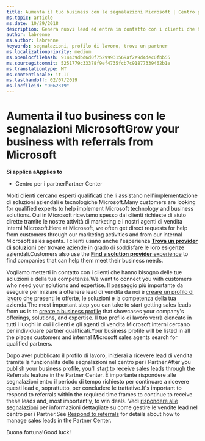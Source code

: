 ```yaml
---
title: Aumenta il tuo business con le segnalazioni Microsoft | Centro per i partner
ms.topic: article
ms.date: 10/29/2018
description: Genera nuovi lead ed entra in contatto con i clienti che hanno bisogno di aiuto per implementare i prodotti e le soluzioni Microsoft.
author: labrenne
ms.author: labrenne
keywords: segnalazioni, profilo di lavoro, trova un partner
ms.localizationpriority: medium
ms.openlocfilehash: 914439dbd6d0f75299931569af2e9d4dec0fbb55
ms.sourcegitcommit: 5251779c33378f9ef4735fcb7c91877339462b1e
ms.translationtype: MT
ms.contentlocale: it-IT
ms.lasthandoff: 02/07/2019
ms.locfileid: "9062319"
---
```

<!-- FWLink:  https://go.microsoft.com/fwlink/?linkid=849775 (top of page) -->

# <a name="grow-your-business-with-referrals-from-microsoft"></a><span data-ttu-id="956a5-104">Aumenta il tuo business con le segnalazioni Microsoft</span><span class="sxs-lookup"><span data-stu-id="956a5-104">Grow your business with referrals from Microsoft</span></span>

**<span data-ttu-id="956a5-105">Si applica a</span><span class="sxs-lookup"><span data-stu-id="956a5-105">Applies to</span></span>**

-  <span data-ttu-id="956a5-106">Centro per i partner</span><span class="sxs-lookup"><span data-stu-id="956a5-106">Partner Center</span></span>

<span data-ttu-id="956a5-107">Molti clienti cercano esperti qualificati che li assistano nell'implementazione di soluzioni aziendali e tecnologiche Microsoft.</span><span class="sxs-lookup"><span data-stu-id="956a5-107">Many customers are looking for qualified experts to help implement Microsoft technology and business solutions.</span></span> <span data-ttu-id="956a5-108">Qui in Microsoft riceviamo spesso dai clienti richieste di aiuto dirette tramite le nostre attività di marketing e i nostri agenti di vendita interni Microsoft.</span><span class="sxs-lookup"><span data-stu-id="956a5-108">Here at Microsoft, we often get direct requests for help from customers through our marketing activities and from our internal Microsoft sales agents.</span></span> <span data-ttu-id="956a5-109">I clienti usano anche l'esperienza [**Trova un provider di soluzioni**](https://www.microsoft.com/solution-providers/search) per trovare aziende in grado di soddisfare le loro esigenze aziendali.</span><span class="sxs-lookup"><span data-stu-id="956a5-109">Customers also use the [**Find a solution provider** experience](https://www.microsoft.com/solution-providers/search) to find companies that can help them meet their business needs.</span></span> 

<span data-ttu-id="956a5-110">Vogliamo metterti in contatto con i clienti che hanno bisogno delle tue soluzioni e della tua competenza.</span><span class="sxs-lookup"><span data-stu-id="956a5-110">We want to connect you with customers who need your solutions and expertise.</span></span> <span data-ttu-id="956a5-111">Il passaggio più importante da eseguire per iniziare a ottenere lead di vendita da noi è [creare un profilo di lavoro](create-a-marketing-profile.md) che presenti le offerte, le soluzioni e la competenza della tua azienda.</span><span class="sxs-lookup"><span data-stu-id="956a5-111">The most important step you can take to start getting sales leads from us is to [create a business profile](create-a-marketing-profile.md) that showcases your company's offerings, solutions, and expertise.</span></span> <span data-ttu-id="956a5-112">Il tuo profilo di lavoro verrà elencato in tutti i luoghi in cui i clienti e gli agenti di vendita Microsoft interni cercano per individuare partner qualificati.</span><span class="sxs-lookup"><span data-stu-id="956a5-112">Your business profile will be listed in all the places customers and internal Microsoft sales agents search for qualified partners.</span></span> 

 <span data-ttu-id="956a5-113">Dopo aver pubblicato il profilo di lavoro, inizierai a ricevere lead di vendita tramite la funzionalità delle segnalazioni nel centro per i Partner.</span><span class="sxs-lookup"><span data-stu-id="956a5-113">After you publish your business profile, you'll start to receive sales leads through the Referrals feature in the Partner Center.</span></span> <span data-ttu-id="956a5-114">È importante rispondere alle segnalazioni entro il periodo di tempo richiesto per continuare a ricevere questi lead e, soprattutto, per concludere le trattative.</span><span class="sxs-lookup"><span data-stu-id="956a5-114">It's important to respond to referrals within the required time frames to continue to receive these leads and, most importantly, to win deals.</span></span> <span data-ttu-id="956a5-115">Vedi [rispondere alle segnalazioni](responding-to-referrals.md) per informazioni dettagliate su come gestire le vendite lead nel centro per i Partner.</span><span class="sxs-lookup"><span data-stu-id="956a5-115">See [Respond to referrals](responding-to-referrals.md) for details about how to manage sales leads in the Partner Center.</span></span>  

<span data-ttu-id="956a5-116">Buona fortuna!</span><span class="sxs-lookup"><span data-stu-id="956a5-116">Good luck!</span></span>

<!-- 
*  [Analyze your business profile](analyze-your-marketing-profile.md) Regularly review and optimize your business profile to make sure you’re getting in front of your target customers.
-->
